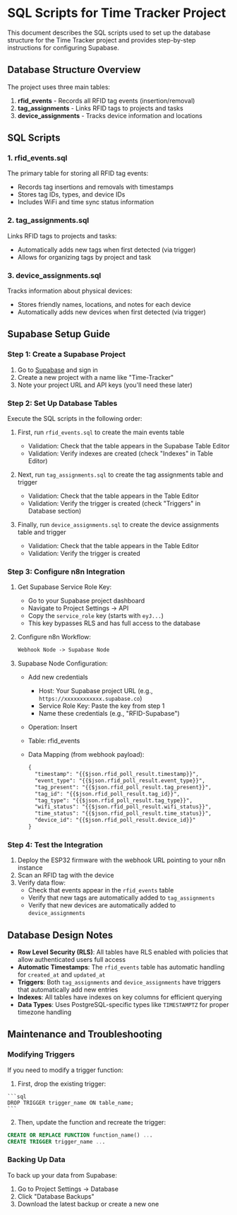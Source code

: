 # SQL Scripts for Time Tracker Project

This document describes the SQL scripts used to set up the database structure for the Time Tracker project and provides step-by-step instructions for configuring Supabase.

## Database Structure Overview

The project uses three main tables:

1. **rfid_events** - Records all RFID tag events (insertion/removal)
2. **tag_assignments** - Links RFID tags to projects and tasks
3. **device_assignments** - Tracks device information and locations

## SQL Scripts

### 1. rfid_events.sql

The primary table for storing all RFID tag events:

- Records tag insertions and removals with timestamps
- Stores tag IDs, types, and device IDs
- Includes WiFi and time sync status information

### 2. tag_assignments.sql

Links RFID tags to projects and tasks:

- Automatically adds new tags when first detected (via trigger)
- Allows for organizing tags by project and task

### 3. device_assignments.sql

Tracks information about physical devices:

- Stores friendly names, locations, and notes for each device
- Automatically adds new devices when first detected (via trigger)

## Supabase Setup Guide

### Step 1: Create a Supabase Project

1. Go to [Supabase](https://supabase.com/) and sign in
2. Create a new project with a name like "Time-Tracker"
3. Note your project URL and API keys (you'll need these later)

### Step 2: Set Up Database Tables

Execute the SQL scripts in the following order:

1. First, run `rfid_events.sql` to create the main events table
   - Validation: Check that the table appears in the Supabase Table Editor
   - Validation: Verify indexes are created (check "Indexes" in Table Editor)

2. Next, run `tag_assignments.sql` to create the tag assignments table and trigger
   - Validation: Check that the table appears in the Table Editor
   - Validation: Verify the trigger is created (check "Triggers" in Database section)

3. Finally, run `device_assignments.sql` to create the device assignments table and trigger
   - Validation: Check that the table appears in the Table Editor
   - Validation: Verify the trigger is created

### Step 3: Configure n8n Integration

1. Get Supabase Service Role Key:
   - Go to your Supabase project dashboard
   - Navigate to Project Settings -> API
   - Copy the `service_role` key (starts with `eyJ...`)
   - This key bypasses RLS and has full access to the database

2. Configure n8n Workflow:

   ```txt
   Webhook Node -> Supabase Node
   ```

3. Supabase Node Configuration:
   - Add new credentials
     - Host: Your Supabase project URL (e.g., `https://xxxxxxxxxxxx.supabase.co`)
     - Service Role Key: Paste the key from step 1
     - Name these credentials (e.g., "RFID-Supabase")
   - Operation: Insert
   - Table: rfid_events
   - Data Mapping (from webhook payload):

     ```txt
     {
       "timestamp": "{{$json.rfid_poll_result.timestamp}}",
       "event_type": "{{$json.rfid_poll_result.event_type}}",
       "tag_present": "{{$json.rfid_poll_result.tag_present}}",
       "tag_id": "{{$json.rfid_poll_result.tag_id}}",
       "tag_type": "{{$json.rfid_poll_result.tag_type}}",
       "wifi_status": "{{$json.rfid_poll_result.wifi_status}}",
       "time_status": "{{$json.rfid_poll_result.time_status}}",
       "device_id": "{{$json.rfid_poll_result.device_id}}"
     }
     ```

### Step 4: Test the Integration

1. Deploy the ESP32 firmware with the webhook URL pointing to your n8n instance
2. Scan an RFID tag with the device
3. Verify data flow:
   - Check that events appear in the `rfid_events` table
   - Verify that new tags are automatically added to `tag_assignments`
   - Verify that new devices are automatically added to `device_assignments`

## Database Design Notes

- **Row Level Security (RLS)**: All tables have RLS enabled with policies that allow authenticated users full access
- **Automatic Timestamps**: The `rfid_events` table has automatic handling for `created_at` and `updated_at`
- **Triggers**: Both `tag_assignments` and `device_assignments` have triggers that automatically add new entries
- **Indexes**: All tables have indexes on key columns for efficient querying
- **Data Types**: Uses PostgreSQL-specific types like `TIMESTAMPTZ` for proper timezone handling

## Maintenance and Troubleshooting

### Modifying Triggers

If you need to modify a trigger function:

  1. First, drop the existing trigger:

    ```sql
    DROP TRIGGER trigger_name ON table_name;
    ```

  2. Then, update the function and recreate the trigger:

  ```sql
  CREATE OR REPLACE FUNCTION function_name() ... 
  CREATE TRIGGER trigger_name ...
  ```

### Backing Up Data

To back up your data from Supabase:

1. Go to Project Settings -> Database
2. Click "Database Backups"
3. Download the latest backup or create a new one

